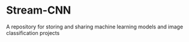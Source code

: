 # Stream-CNN
A repository for storing and sharing machine learning models and image classification projects
